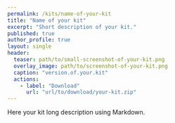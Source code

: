 ```yaml
---
permalink: /kits/name-of-your-kit
title: "Name of your kit"
excerpt: "Short description of your kit."
published: true
author_profile: true
layout: single
header:
  teaser: path/to/small-screenshot-of-your-kit.png
  overlay_image: path/to/screenshot-of-your-kit.png
  caption: "version.of.your.kit"
  actions:
    - label: "Download"
      url: "url/to/download/your-kit.zip"
---
```


Here your kit long description using Markdown.